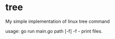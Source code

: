 # tree
My simple implementation of linux tree command

usage: go run main.go path [-f]
-f - print files.
